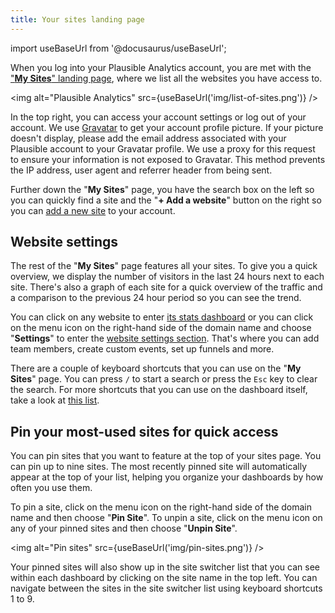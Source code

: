 ```yaml
---
title: Your sites landing page
---
```


import useBaseUrl from '@docusaurus/useBaseUrl';

When you log into your Plausible Analytics account, you are met with the ["**My Sites**" landing page](https://plausible.io/sites), where we list all the websites you have access to.

<img alt="Plausible Analytics" src={useBaseUrl('img/list-of-sites.png')} />

In the top right, you can access your account settings or log out of your account. We use [Gravatar](https://gravatar.com) to get your account profile picture. If your picture doesn't display, please add the email address associated with your Plausible account to your Gravatar profile. We use a proxy for this request to ensure your information is not exposed to Gravatar. This method prevents the IP address, user agent and referrer header from being sent.

Further down the "**My Sites**" page, you have the search box on the left so you can quickly find a site and the "**+ Add a website**" button on the right so you can [add a new site](add-website.md) to your account.

## Website settings

The rest of the "**My Sites**" page features all your sites. To give you a quick overview, we display the number of visitors in the last 24 hours next to each site. There's also a graph of each site for a quick overview of the traffic and a comparison to the previous 24 hour period so you can see the trend. 

You can click on any website to enter [its stats dashboard](guided-tour.md) or you can click on the menu icon on the right-hand side of the domain name and choose "**Settings**" to enter the [website settings section](website-settings.md). That's where you can add team members, create custom events, set up funnels and more.

There are a couple of keyboard shortcuts that you can use on the "**My Sites**" page. You can press `/` to start a search or press the `Esc` key to clear the search. For more shortcuts that you can use on the dashboard itself, take a look at [this list](keyboard-shortcuts.md).

## Pin your most-used sites for quick access

You can pin sites that you want to feature at the top of your sites page. You can pin up to nine sites. The most recently pinned site will automatically appear at the top of your list, helping you organize your dashboards by how often you use them.

To pin a site, click on the menu icon on the right-hand side of the domain name and then choose "**Pin Site**". To unpin a site, click on the menu icon on any of your pinned sites and then choose "**Unpin Site**".

<img alt="Pin sites" src={useBaseUrl('img/pin-sites.png')} />

Your pinned sites will also show up in the site switcher list that you can see within each dashboard by clicking on the site name in the top left. You can navigate between the sites in the site switcher list using keyboard shortcuts 1 to 9.
